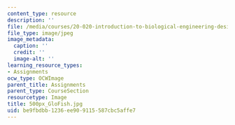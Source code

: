```yaml
---
content_type: resource
description: ''
file: /media/courses/20-020-introduction-to-biological-engineering-design-spring-2009/be9fbdbb1236ee909115587cbc5affe7_500px_GloFish.jpg
file_type: image/jpeg
image_metadata:
  caption: ''
  credit: ''
  image-alt: ''
learning_resource_types:
- Assignments
ocw_type: OCWImage
parent_title: Assignments
parent_type: CourseSection
resourcetype: Image
title: 500px_GloFish.jpg
uid: be9fbdbb-1236-ee90-9115-587cbc5affe7
---
```

